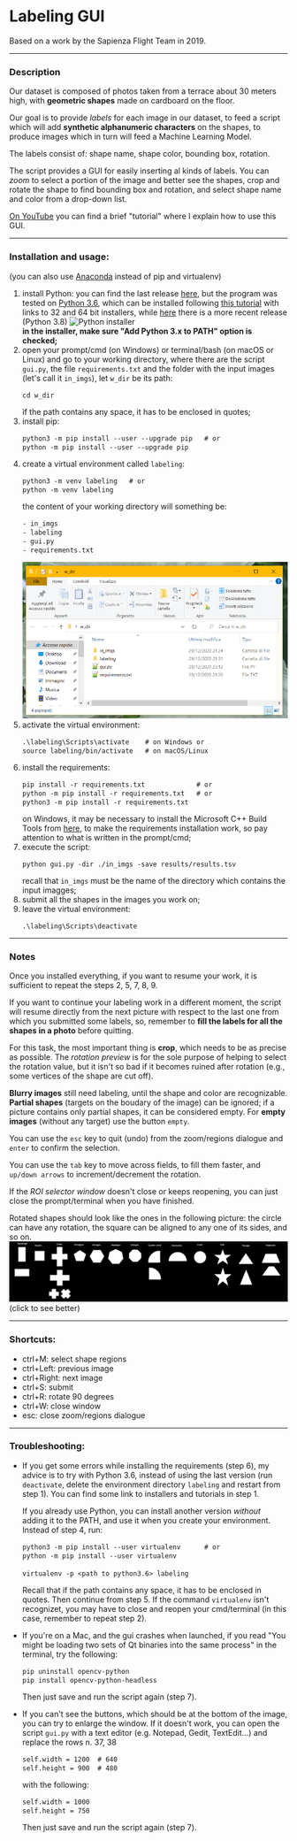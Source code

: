 # Labeling GUI

Based on a work by the Sapienza Flight Team in 2019.

---

### Description

Our dataset is composed of photos taken from a terrace about 30
meters high, with **geometric shapes** made on cardboard on the floor.

Our goal is to provide *labels* for each image in our dataset,
to feed a script which will add **synthetic alphanumeric characters**
on the shapes, to produce images which in turn will feed a Machine
Learning Model.

The labels consist of: shape name, shape color, bounding box, rotation.

The script provides a GUI for easily inserting al kinds of labels.
You can *zoom* to select a portion of the image and better see the
shapes, crop and rotate the shape to find bounding box and rotation,
and select shape name and color from a drop-down list.

[On YouTube](https://youtu.be/D5o2BuDhtRc) you can find a brief "tutorial"
where I explain how to use this GUI.

---

### Installation and usage:
(you can also use [Anaconda](https://www.anaconda.com/products/individual#Downloads)
instead of pip and virtualenv)

1. install Python: you can find the last release [here](https://www.python.org/downloads/),
   but the program was tested on [Python 3.6](https://www.python.org/downloads/release/python-3612/),
   which can be installed following [this tutorial](https://www.pytorials.com/python-download-install-windows/)
   with links to 32 and 64 bit installers, while [here](https://www.python.org/downloads/release/python-387/)
   there is a more recent release (Python 3.8)
   ![Python installer](https://www.pytorials.com/wp-content/uploads/2017/12/python3.6_installation_2.png) \
   **in the installer, make sure "Add Python 3.x to PATH" option is checked;**
2. open your prompt/cmd (on Windows) or terminal/bash (on macOS or Linux) and go to
   your working directory, where there are the script `gui.py`,
   the file `requirements.txt` and the folder with the input images (let's call it `in_imgs`),
   let `w_dir` be its path:
   ```
   cd w_dir
   ```
   if the path contains any space, it has to be enclosed in quotes;
3. install pip:
   ```
   python3 -m pip install --user --upgrade pip   # or
   python -m pip install --user --upgrade pip
   ```
4. create a virtual environment called `labeling`:
   ```
   python3 -m venv labeling   # or
   python -m venv labeling
   ```
   the content of your working directory will something be:
   ```
   - in_imgs
   - labeling
   - gui.py
   - requirements.txt
   ```
   ![w_dir](w_dir.PNG)
5. activate the virtual environment:
   ```
   .\labeling\Scripts\activate    # on Windows or
   source labeling/bin/activate   # on macOS/Linux
   ```
6. install the requirements:
   ```
   pip install -r requirements.txt             # or
   python -m pip install -r requirements.txt   # or
   python3 -m pip install -r requirements.txt
   ```
   on Windows, it may be necessary to install the Microsoft C++ Build Tools from
   [here](https://visualstudio.microsoft.com/it/visual-cpp-build-tools/), to make
   the requirements installation work, so pay attention to what is written in the
   prompt/cmd;
7. execute the script:
   ```
   python gui.py -dir ./in_imgs -save results/results.tsv
   ```
   recall that `in_imgs` must be the name of the directory which
   contains the input imagges;
8. submit all the shapes in the images you work on;
9. leave the virtual environment:
   ```
   .\labeling\Scripts\deactivate
   ```

---

### Notes

Once you installed everything, if you want to resume your work, it is
sufficient to repeat the steps 2, 5, 7, 8, 9.

If you want to continue your labeling work in a different moment, the
script will resume directly from the next picture with respect to the
last one from which you submitted some labels, so, remember to **fill
the labels for all the shapes in a photo** before quitting.

For this task, the most important thing is **crop**, which needs to be as
precise as possible. The *rotation preview* is for the sole purpose of
helping to select the rotation value, but it isn't so bad if it
becomes ruined after rotation (e.g., some vertices of the shape are cut off).

**Blurry images** still need labeling, until the shape and color are
recognizable. **Partial shapes** (targets on the boudary of the image) can
be ignored; if a picture contains only partial shapes, it can be considered
empty. For **empty images** (without any target) use the button `empty`.

You can use the `esc` key to quit (undo) from the zoom/regions dialogue
and `enter` to confirm the selection.

You can use the `tab` key to move across fields, to fill them faster,
and `up/down arrows` to increment/decrement the rotation.

If the *ROI selector window* doesn't close or keeps reopening, you can
just close the prompt/terminal when you have finished.

Rotated shapes should look like the ones in the following picture:
the circle can have any rotation, the square can be aligned to any one
of its sides, and so on.
![Shapes](Shapes.png) \
(click to see better)

---

### Shortcuts:
- ctrl+M: select shape regions
- ctrl+Left: previous image
- ctrl+Right: next image
- ctrl+S: submit
- ctrl+R: rotate 90 degrees
- ctrl+W: close window
- esc: close zoom/regions dialogue

---

### Troubleshooting:

-  If you get some errors while installing the requirements (step 6), my
   advice is to try with Python 3.6, instead of using the last version
   (run `deactivate`, delete the environment directory `labeling` and restart from step 1).
   You can find some link to installers and tutorials in step 1.
   
   If you already use Python, you can install another version _without_
   adding it to the PATH, and use it when you create your environment.
   Instead of step 4, run:
   ```
   python3 -m pip install --user virtualenv      # or
   python -m pip install --user virtualenv
   
   virtualenv -p <path to python3.6> labeling
   ```
   Recall that if the path contains any space, it has to be enclosed in quotes.
   Then continue from step 5. If the command `virtualenv` isn't recognizet,
   you may have to close and reopen your cmd/terminal (in this case, remember
   to repeat step 2).

-  If you're on a Mac, and the gui crashes when launched, if you read
   "You might be loading two sets of Qt binaries into the same process"
   in the terminal, try the following:
   ```
   pip uninstall opencv-python
   pip install opencv-python-headless
   ```
   Then just save and run the script again (step 7).

-  If you can't see the buttons, which should be at the bottom of the image,
   you can try to enlarge the window. If it doesn't work, you can open the
   script `gui.py` with a text editor (e.g. Notepad, Gedit, TextEdit...) and
   replace the rows n. 37, 38
   ```
   self.width = 1200  # 640
   self.height = 900  # 480
   ```
   with the following:
   ```
   self.width = 1000
   self.height = 750
   ```
   Then just save and run the script again (step 7).
